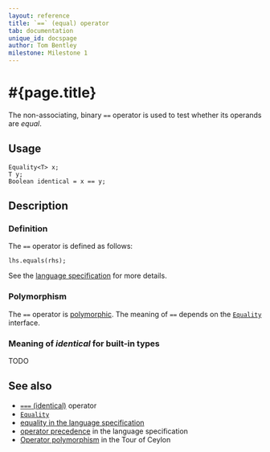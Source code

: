 ```yaml
---
layout: reference
title: `==` (equal) operator
tab: documentation
unique_id: docspage
author: Tom Bentley
milestone: Milestone 1
---
```


# #{page.title}

The non-associating, binary `==` operator is used to test whether its operands 
are *equal*.

## Usage 

    Equality<T> x;
    T y;
    Boolean identical = x == y;

## Description

### Definition

The `==` operator is defined as follows:

    lhs.equals(rhs);

See the [language specification](#{site.urls.spec}#equalitycomparison) for more details.

### Polymorphism

The `==` operator is [polymorphic](/documentation/reference/operator/operator-polymorphism). 
The meaning of `==` depends on the 
[`Equality`](../../ceylon.language/Equality) interface.

### Meaning of *identical* for built-in types

TODO

## See also

* [`===` (identical)](../identical) operator
* [`Equality`](../../ceylon.language/Equality)
* [equality in the language specification](#{site.urls.spec}#equalitycomparison)
* [operator precedence](#{site.urls.spec}#operatorprecedence) in the 
  language specification
* [Operator polymorphism](/documentation/tour/language-module/#operator_polymorphism) 
  in the Tour of Ceylon

